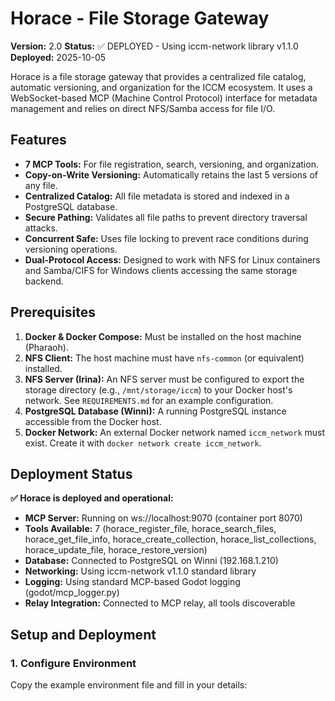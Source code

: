 # Horace - File Storage Gateway

**Version:** 2.0
**Status:** ✅ DEPLOYED - Using iccm-network library v1.1.0
**Deployed:** 2025-10-05

Horace is a file storage gateway that provides a centralized file catalog, automatic versioning, and organization for the ICCM ecosystem. It uses a WebSocket-based MCP (Machine Control Protocol) interface for metadata management and relies on direct NFS/Samba access for file I/O.

## Features

- **7 MCP Tools:** For file registration, search, versioning, and organization.
- **Copy-on-Write Versioning:** Automatically retains the last 5 versions of any file.
- **Centralized Catalog:** All file metadata is stored and indexed in a PostgreSQL database.
- **Secure Pathing:** Validates all file paths to prevent directory traversal attacks.
- **Concurrent Safe:** Uses file locking to prevent race conditions during versioning operations.
- **Dual-Protocol Access:** Designed to work with NFS for Linux containers and Samba/CIFS for Windows clients accessing the same storage backend.

## Prerequisites

1.  **Docker & Docker Compose:** Must be installed on the host machine (Pharaoh).
2.  **NFS Client:** The host machine must have `nfs-common` (or equivalent) installed.
3.  **NFS Server (Irina):** An NFS server must be configured to export the storage directory (e.g., `/mnt/storage/iccm`) to your Docker host's network. See `REQUIREMENTS.md` for an example configuration.
4.  **PostgreSQL Database (Winni):** A running PostgreSQL instance accessible from the Docker host.
5.  **Docker Network:** An external Docker network named `iccm_network` must exist. Create it with `docker network create iccm_network`.

## Deployment Status

**✅ Horace is deployed and operational:**

- **MCP Server:** Running on ws://localhost:9070 (container port 8070)
- **Tools Available:** 7 (horace_register_file, horace_search_files, horace_get_file_info, horace_create_collection, horace_list_collections, horace_update_file, horace_restore_version)
- **Database:** Connected to PostgreSQL on Winni (192.168.1.210)
- **Networking:** Using iccm-network v1.1.0 standard library
- **Logging:** Using standard MCP-based Godot logging (godot/mcp_logger.py)
- **Relay Integration:** Connected to MCP relay, all tools discoverable

## Setup and Deployment

### 1. Configure Environment

Copy the example environment file and fill in your details:

